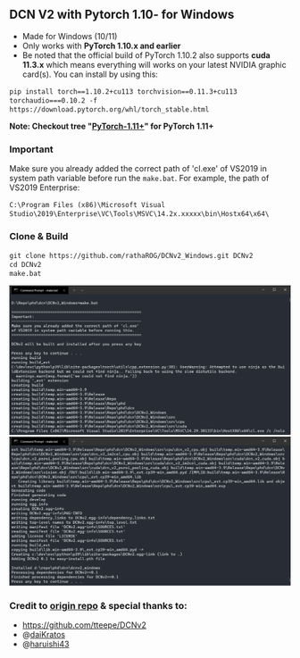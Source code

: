 ## DCN V2 with Pytorch 1.10- for Windows

- Made for Windows (10/11) 
- Only works with **PyTorch 1.10.x and earlier**
- Be noted that the official build of PyTorch 1.10.2 also supports **cuda 11.3.x** which means everything will works on your latest NVIDIA graphic card(s). You can install by using this: 
```
pip install torch==1.10.2+cu113 torchvision==0.11.3+cu113 torchaudio===0.10.2 -f https://download.pytorch.org/whl/torch_stable.html
```

**Note: Checkout tree "[PyTorch-1.11+](https://github.com/rathaROG/DCNv2_Windows/tree/PyTorch-1.11+)" for PyTorch 1.11+**


### Important

Make sure you already added the correct path of 'cl.exe' of VS2019 in system path variable before run the `make.bat`. For example, the path of VS2019 Enterprise: 
```
C:\Program Files (x86)\Microsoft Visual Studio\2019\Enterprise\VC\Tools\MSVC\14.2x.xxxxx\bin\Hostx64\x64\
```

### Clone & Build
```
git clone https://github.com/rathaROG/DCNv2_Windows.git DCNv2
cd DCNv2
make.bat
```
<img src="https://raw.githubusercontent.com/rathaROG/screenshot/master/DCNv2_Windows/dcn_01_win11.png" width="750"/>
<img src="https://raw.githubusercontent.com/rathaROG/screenshot/master/DCNv2_Windows/dcn_02_win11.png" width="750"/>

### Credit to [origin repo](https://github.com/CharlesShang/DCNv2) & special thanks to:
- https://github.com/tteepe/DCNv2
- @[daiKratos](https://github.com/daiKratos)
- @[haruishi43](https://github.com/haruishi43)
